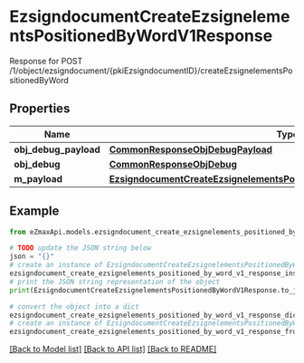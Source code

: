 # EzsigndocumentCreateEzsignelementsPositionedByWordV1Response

Response for POST /1/object/ezsigndocument/{pkiEzsigndocumentID}/createEzsignelementsPositionedByWord

## Properties

Name | Type | Description | Notes
------------ | ------------- | ------------- | -------------
**obj_debug_payload** | [**CommonResponseObjDebugPayload**](CommonResponseObjDebugPayload.md) |  | 
**obj_debug** | [**CommonResponseObjDebug**](CommonResponseObjDebug.md) |  | [optional] 
**m_payload** | [**EzsigndocumentCreateEzsignelementsPositionedByWordV1ResponseMPayload**](EzsigndocumentCreateEzsignelementsPositionedByWordV1ResponseMPayload.md) |  | 

## Example

```python
from eZmaxApi.models.ezsigndocument_create_ezsignelements_positioned_by_word_v1_response import EzsigndocumentCreateEzsignelementsPositionedByWordV1Response

# TODO update the JSON string below
json = "{}"
# create an instance of EzsigndocumentCreateEzsignelementsPositionedByWordV1Response from a JSON string
ezsigndocument_create_ezsignelements_positioned_by_word_v1_response_instance = EzsigndocumentCreateEzsignelementsPositionedByWordV1Response.from_json(json)
# print the JSON string representation of the object
print(EzsigndocumentCreateEzsignelementsPositionedByWordV1Response.to_json())

# convert the object into a dict
ezsigndocument_create_ezsignelements_positioned_by_word_v1_response_dict = ezsigndocument_create_ezsignelements_positioned_by_word_v1_response_instance.to_dict()
# create an instance of EzsigndocumentCreateEzsignelementsPositionedByWordV1Response from a dict
ezsigndocument_create_ezsignelements_positioned_by_word_v1_response_from_dict = EzsigndocumentCreateEzsignelementsPositionedByWordV1Response.from_dict(ezsigndocument_create_ezsignelements_positioned_by_word_v1_response_dict)
```
[[Back to Model list]](../README.md#documentation-for-models) [[Back to API list]](../README.md#documentation-for-api-endpoints) [[Back to README]](../README.md)


